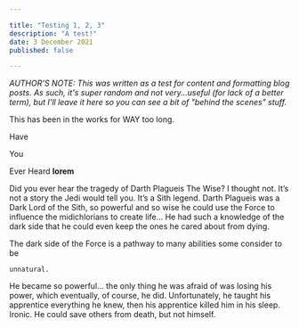 ```yaml
---

title: "Testing 1, 2, 3"
description: "A test!"
date: 3 December 2021
published: false

---
```


*AUTHOR'S NOTE: This was written as a test for content and formatting blog posts. As such, it's super random and not very...useful (for lack of a better term), but I'll leave it here so you can see a bit of "behind the scenes" stuff.*

This has been in the works for WAY too long.

Have

You

Ever
Heard
**lorem**

Did you ever hear the tragedy of Darth Plagueis The Wise? I thought not. It’s not a story the Jedi would tell you. 
It’s a Sith legend. Darth Plagueis was a Dark Lord of the Sith, so powerful and so wise he could use the Force to influence the midichlorians to create life… He had such a knowledge of the dark side that he could even keep the ones he cared about from dying. 

The dark side of the Force is a pathway to many abilities some consider to be 


```
unnatural. 
```


He became so powerful… the only thing he was afraid of was losing his power, which eventually, of course, he did. Unfortunately, he taught his apprentice everything he knew, then his apprentice killed him in his sleep. Ironic. He could save others from death, but not himself.